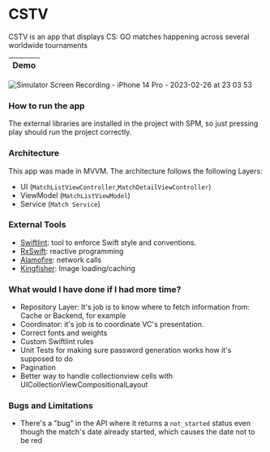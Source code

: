 # CSTV
CSTV is an app that displays CS: GO matches happening across several worldwide tournaments

| Demo |
| --- |
![Simulator Screen Recording - iPhone 14 Pro - 2023-02-26 at 23 03 53](https://user-images.githubusercontent.com/6511079/221455277-6f1283d6-d6b0-4bef-9708-765c49adb163.gif)

### How to run the app
The external libraries are installed in the project with SPM, so just pressing play should run the project correctly.

### Architecture
This app was made in MVVM. The architecture follows the following Layers:
* UI (```MatchListViewController```,```MatchDetailViewController```)
* ViewModel (```MatchListViewModel```)
* Service (```Match Service```)

### External Tools
* [Swiftlint](https://github.com/realm/SwiftLint): tool to enforce Swift style and conventions.
* [RxSwift](https://github.com/ReactiveX/RxSwift): reactive programming
* [Alamofire](https://github.com/Alamofire/Alamofire): network calls
* [Kingfisher](https://github.com/onevcat/Kingfisher): Image loading/caching

### What would I have done if I had more time?
* Repository Layer: It's job is to know where to fetch information from: Cache or Backend, for example
* Coordinator: it's job is to coordinate VC's presentation.
* Correct fonts and weights
* Custom Swiftlint rules
* Unit Tests for making sure password generation works how it's supposed to do
* Pagination
* Better way to handle collectionview cells with UICollectionViewCompositionalLayout

### Bugs and Limitations
* There's a "bug" in the API where it returns a ```not_started``` status even though the match's date already started, which causes the date not to be red
